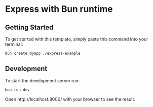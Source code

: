 # Express with Bun runtime

## Getting Started
To get started with this template, simply paste this command into your terminal:
```bash
bun create myapp ./express-example
```

## Development
To start the development server run:
```bash
bun run dev
```

Open http://localhost:8000/ with your browser to see the result.